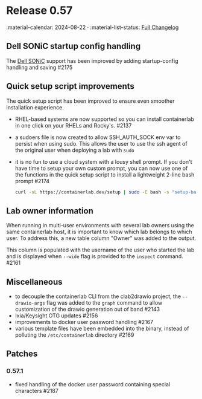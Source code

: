 # Release 0.57

:material-calendar: 2024-08-22 · :material-list-status: [Full Changelog](https://github.com/srl-labs/containerlab/releases)

## Dell SONiC startup config handling

The [Dell SONiC](../manual/kinds/dell_sonic.md) support has been improved by adding startup-config handling and saving #2175

## Quick setup script improvements

The quick setup script has been improved to ensure even smoother installation experience.

- RHEL-based systems are now supported so you can install containerlab in one click on your RHELs and Rocky's. #2137
- a sudoers file is now created to allow SSH_AUTH_SOCK env var to persist when using sudo. This allows the user to use the ssh agent of the original user when deploying a lab with `sudo`
- it is no fun to use a cloud system with a lousy shell prompt. If you don't have time to setup your own custom prompt, you can now use one of the functions in the quick setup script to install a lightweight 2-line bash prompt #2174

    ```bash
    curl -sL https://containerlab.dev/setup | sudo -E bash -s "setup-bash-prompt"
    ```

## Lab owner information

When running in multi-user environments with several lab owners using the same containerlab host, it is important to know which lab belongs to which user. To address this, a new table column "Owner" was added to the output.

This column is populated with the username of the user who started the lab and is displayed when `--wide` flag is provided to the `inspect` command. #2161

## Miscellaneous

- to decouple the containerlab CLI from the clab2drawio project, the `--drawio-args` flag was added to the `graph` command to allow customization of the drawio generation out of band #2143
- Ixia/Keysight OTG updates #2156
- improvements to docker user password handling #2167
- various template files have been embedded into the binary, instead of polluting the `/etc/containerlab` directory #2169

## Patches

### 0.57.1

- fixed handling of the docker user password containing special characters #2187
